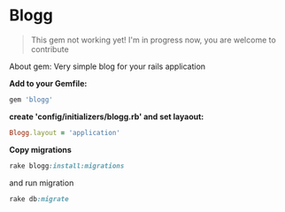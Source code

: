 # Blogg

> This gem not working yet! I'm in progress now, you are welcome to contribute

About gem: Very simple blog for your rails application

**Add to your Gemfile:**

```ruby
gem 'blogg'
```

**create 'config/initializers/blogg.rb' and set layaout:**

```ruby
Blogg.layout = 'application'
```

**Copy migrations**

```ruby
rake blogg:install:migrations
```

and run migration

```ruby
rake db:migrate
```
